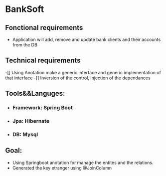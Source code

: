 # BankSoft

## Fonctional requirements
- Application will add, remove and update bank clients and their accounts from the DB

## Technical requirements
-[] Using Anotation make a generic interface and generic implementation of that interface 
-[] Inversion of the control, Injection of the dependances 

## Tools&&Languges:
- ### Framework: Spring Boot 
- ### Jpa: Hibernate
- ### DB: Mysql

## **Goal**:
- Using Springboot anotation for manage the entites and the relations. 
- Generated the key etranger using @JoinColumn 
